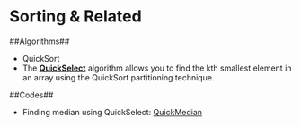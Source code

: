 # Sorting & Related #

##Algorithms##
- QuickSort
- The [**QuickSelect**](https://www.geeksforgeeks.org/quickselect-algorithm/) algorithm allows you to find the kth smallest element in an array using the QuickSort partitioning technique.

##Codes##
- Finding median using QuickSelect: [QuickMedian](https://github.com/codebuddha/CPP_Lab/blob/master/Algorithms/Sorting%20%26%20Related/QuickMedian.cpp)